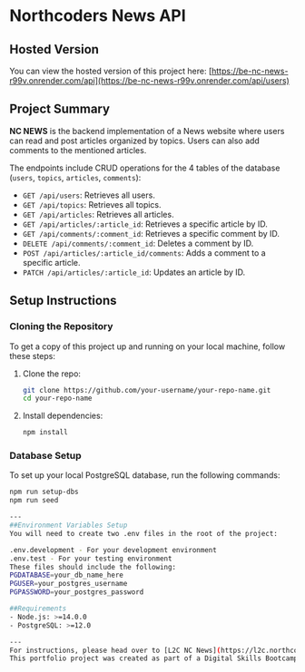 # Northcoders News API

## Hosted Version

You can view the hosted version of this project here: [https://be-nc-news-r99v.onrender.com/api](https://be-nc-news-r99v.onrender.com/api/users)

## Project Summary

**NC NEWS** is the backend implementation of a News website where users can read and post articles organized by topics. Users can also add comments to the mentioned articles.

The endpoints include CRUD operations for the 4 tables of the database (`users`, `topics`, `articles`, `comments`):

- `GET /api/users`: Retrieves all users.
- `GET /api/topics`: Retrieves all topics.
- `GET /api/articles`: Retrieves all articles.
- `GET /api/articles/:article_id`: Retrieves a specific article by ID.
- `GET /api/comments/:comment_id`: Retrieves a specific comment by ID.
- `DELETE /api/comments/:comment_id`: Deletes a comment by ID.
- `POST /api/articles/:article_id/comments`: Adds a comment to a specific article.
- `PATCH /api/articles/:article_id`: Updates an article by ID.

## Setup Instructions

### Cloning the Repository

To get a copy of this project up and running on your local machine, follow these steps:

1. Clone the repo:

   ```bash
   git clone https://github.com/your-username/your-repo-name.git
   cd your-repo-name
   ```

2. Install dependencies:
   ```bash
   npm install
   ```

### Database Setup

To set up your local PostgreSQL database, run the following commands:

```bash
npm run setup-dbs
npm run seed

---
##Environment Variables Setup
You will need to create two .env files in the root of the project:

.env.development - For your development environment
.env.test - For your testing environment
These files should include the following:
PGDATABASE=your_db_name_here
PGUSER=your_postgres_username
PGPASSWORD=your_postgres_password

##Requirements
- Node.js: >=14.0.0
- PostgreSQL: >=12.0

---
For instructions, please head over to [L2C NC News](https://l2c.northcoders.com/courses/be/nc-news).
This portfolio project was created as part of a Digital Skills Bootcamp in Software Engineering provided by [Northcoders](https://northcoders.com/)
```
